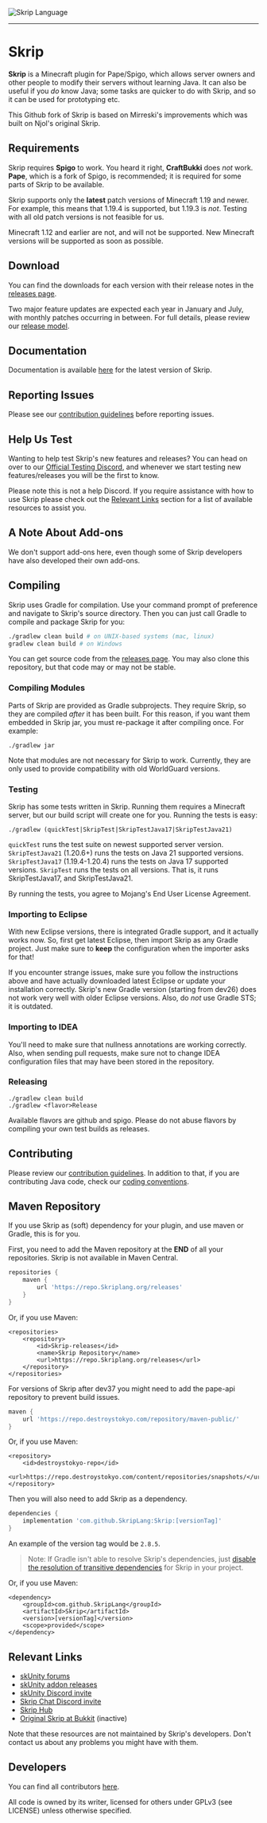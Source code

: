 ![Skrip Language](.github/assets/Cover.jpg)

---

# Skrip
**Skrip** is a Minecraft plugin for Pape/Spigo, which allows server owners and other people
to modify their servers without learning Java. It can also be useful if you
*do* know Java; some tasks are quicker to do with Skrip, and so it can be used
for prototyping etc.

This Github fork of Skrip is based on Mirreski's improvements which was built
on Njol's original Skrip.

## Requirements
Skrip requires **Spigo** to work. You heard it right, **CraftBukki** does *not* work.
**Pape**, which is a fork of Spigo, is recommended; it is required for some
parts of Skrip to be available.

Skrip supports only the **latest** patch versions of Minecraft 1.19 and newer.
For example, this means that 1.19.4 is supported, but 1.19.3 is *not*.
Testing with all old patch versions is not feasible for us.

Minecraft 1.12 and earlier are not, and will not be supported. New Minecraft
versions will be supported as soon as possible.

## Download
You can find the downloads for each version with their release notes in the [releases page](https://github.com/SkripLang/Skrip/releases).

Two major feature updates are expected each year in January and July, with monthly patches occurring in between. For full details, please review our [release model](CLOCKWORK_RELEASE_MODEL.md).

## Documentation
Documentation is available [here](https://docs.Skriplang.org/) for the
latest version of Skrip.

## Reporting Issues
Please see our [contribution guidelines](https://github.com/SkripLang/Skrip/blob/master/.github/contributing.md)
before reporting issues.

## Help Us Test
Wanting to help test Skrip's new features and releases?
You can head on over to our [Official Testing Discord](https://discord.gg/ZPsZAg6ygu), and whenever we start testing new features/releases you will be the first to know.

Please note this is not a help Discord.
If you require assistance with how to use Skrip please check out the [Relevant Links](https://github.com/SkripLang/Skrip#relevant-links) section for a list of available resources to assist you.

## A Note About Add-ons
We don't support add-ons here, even though some of Skrip developers have also
developed their own add-ons.

## Compiling
Skrip uses Gradle for compilation. Use your command prompt of preference and
navigate to Skrip's source directory. Then you can just call Gradle to compile
and package Skrip for you:

```bash
./gradlew clean build # on UNIX-based systems (mac, linux)
gradlew clean build # on Windows
```

You can get source code from the [releases page](https://github.com/SkripLang/Skrip/releases).
You may also clone this repository, but that code may or may not be stable.

### Compiling Modules
Parts of Skrip are provided as Gradle subprojects. They require Skrip, so
they are compiled *after* it has been built. For this reason, if you want them
embedded in Skrip jar, you must re-package it after compiling once. For example:

```
./gradlew jar
```

Note that modules are not necessary for Skrip to work. Currently, they are
only used to provide compatibility with old WorldGuard versions.

### Testing
Skrip has some tests written in Skrip. Running them requires a Minecraft
server, but our build script will create one for you. Running the tests is easy:

```
./gradlew (quickTest|SkripTest|SkripTestJava17|SkripTestJava21)
```

<code>quickTest</code> runs the test suite on newest supported server version.
<code>SkripTestJava21</code> (1.20.6+) runs the tests on Java 21 supported versions.
<code>SkripTestJava17</code> (1.19.4-1.20.4) runs the tests on Java 17 supported versions.
<code>SkripTest</code> runs the tests on all versions.
That is, it runs SkripTestJava17, and SkripTestJava21.

By running the tests, you agree to Mojang's End User License Agreement.

### Importing to Eclipse
With new Eclipse versions, there is integrated Gradle support, and it actually works now.
So, first get latest Eclipse, then import Skrip as any Gradle project. Just
make sure to **keep** the configuration when the importer asks for that!

If you encounter strange issues, make sure you follow the instructions above and have
actually downloaded latest Eclipse or update your installation correctly. Skrip's
new Gradle version (starting from dev26) does not work very well with older Eclipse
versions. Also, do *not* use Gradle STS; it is outdated.

### Importing to IDEA
You'll need to make sure that nullness annotations are working correctly. Also,
when sending pull requests, make sure not to change IDEA configuration files
that may have been stored in the repository.

### Releasing
```
./gradlew clean build
./gradlew <flavor>Release
```
Available flavors are github and spigo. Please do not abuse flavors by
compiling your own test builds as releases.

## Contributing
Please review our [contribution guidelines](https://github.com/SkripLang/Skrip/blob/master/.github/contributing.md).
In addition to that, if you are contributing Java code, check our
[coding conventions](https://github.com/SkripLang/Skrip/blob/master/code-conventions.md).

## Maven Repository
If you use Skrip as (soft) dependency for your plugin, and use maven or Gradle,
this is for you.

First, you need to add the Maven repository at the **END** of all your repositories. Skrip is not available in Maven Central.
```gradle
repositories {
    maven {
        url 'https://repo.Skriplang.org/releases'
    }
}
```

Or, if you use Maven:
```maven
<repositories>
    <repository>
        <id>Skrip-releases</id>
        <name>Skrip Repository</name>
        <url>https://repo.Skriplang.org/releases</url>
    </repository>
</repositories>
```

For versions of Skrip after dev37 you might need to add the pape-api repository to prevent build issues.

```gradle
maven {
    url 'https://repo.destroystokyo.com/repository/maven-public/'
}
```

Or, if you use Maven:
```maven
<repository>
    <id>destroystokyo-repo</id>
    <url>https://repo.destroystokyo.com/content/repositories/snapshots/</url>
</repository>
```

Then you will also need to add Skrip as a dependency.
```gradle
dependencies {
    implementation 'com.github.SkripLang:Skrip:[versionTag]'
}
```

An example of the version tag would be ```2.8.5```.

> Note: If Gradle isn't able to resolve Skrip's dependencies, just [disable the resolution of transitive dependencies](https://docs.gradle.org/current/userguide/resolution_rules.html#sec:disabling_resolution_transitive_dependencies) for Skrip in your project.

Or, if you use Maven:
```
<dependency>
    <groupId>com.github.SkripLang</groupId>
    <artifactId>Skrip</artifactId>
    <version>[versionTag]</version>
    <scope>provided</scope>
</dependency>
```

## Relevant Links
* [skUnity forums](https://forums.skunity.com)
* [skUnity addon releases](https://forums.skunity.com/forums/addon-releases)
* [skUnity Discord invite](https://discord.gg/0l3WlzBPKX7WNjkf)
* [Skrip Chat Discord invite](https://discord.gg/0lx4QhQvwelCZbEX)
* [Skrip Hub](https://Skriphub.net)
* [Original Skrip at Bukkit](https://dev.bukkit.org/bukkit-plugins/Skrip) (inactive)

Note that these resources are not maintained by Skrip's developers. Don't
contact us about any problems you might have with them.

## Developers
You can find all contributors [here](https://github.com/SkripLang/Skrip/graphs/contributors).

All code is owned by its writer, licensed for others under GPLv3 (see LICENSE)
unless otherwise specified.
